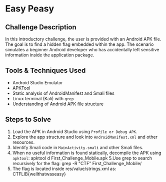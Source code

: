 # Easy Peasy

## Challenge Description

In this introductory challenge, the user is provided with an Android APK file. The goal is to find a hidden flag embedded within the app. The scenario simulates a beginner Android developer who has accidentally left sensitive information inside the application package.

## Tools & Techniques Used

- Android Studio Emulator
- APKTool
- Static analysis of AndroidManifest and Smali files
- Linux terminal (Kali) with `grep`
- Understanding of Android APK file structure

## Steps to Solve

1. Load the APK in Android Studio using `Profile or Debug APK`.
2. Explore the app structure and look into `AndroidManifest.xml` and other resources.
3. Identify Smali code in `MainActivity.smali` and other Smali files.
4. When no useful information is found statically, decompile the APK using `apktool`:
   apktool d First_Challenge_Mobile.apk
5.Use grep to search recursively for the flag: grep -R "CTF" First_Challenge_Mobile/ 
6. The flag is located inside res/value/strings.xml as: CTFLIB{wellthatwaseasy}
